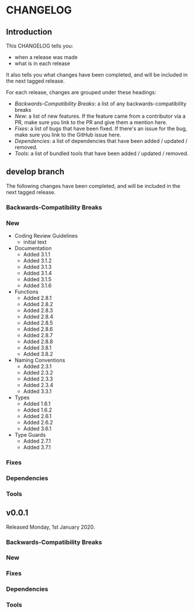 # CHANGELOG

## Introduction

This CHANGELOG tells you:

* when a release was made
* what is in each release

It also tells you what changes have been completed, and will be included in the next tagged release.

For each release, changes are grouped under these headings:

* _Backwards-Compatibility Breaks_: a list of any backwards-compatibility breaks
* _New_: a list of new features. If the feature came from a contributor via a PR, make sure you link to the PR and give them a mention here.
* _Fixes_: a list of bugs that have been fixed. If there's an issue for the bug, make sure you link to the GitHub issue here.
* _Dependencies_: a list of dependencies that have been added / updated / removed.
* _Tools_: a list of bundled tools that have been added / updated / removed.

## develop branch

The following changes have been completed, and will be included in the next tagged release.

### Backwards-Compatibility Breaks

### New

- Coding Review Guidelines
  - initial text
- Documentation
  - Added 3.1.1
  - Added 3.1.2
  - Added 3.1.3
  - Added 3.1.4
  - Added 3.1.5
  - Added 3.1.6
- Functions
  - Added 2.8.1
  - Added 2.8.2
  - Added 2.8.3
  - Added 2.8.4
  - Added 2.8.5
  - Added 2.8.6
  - Added 2.8.7
  - Added 2.8.8
  - Added 3.8.1
  - Added 3.8.2
- Naming Conventions
  - Added 2.3.1
  - Added 2.3.2
  - Added 2.3.3
  - Added 2.3.4
  - Added 3.3.1
- Types
  - Added 1.6.1
  - Added 1.6.2
  - Added 2.6.1
  - Added 2.6.2
  - Added 3.6.1
- Type Guards
  - Added 2.7.1
  - Added 3.7.1

### Fixes

### Dependencies

### Tools

## v0.0.1

Released Monday, 1st January 2020.

### Backwards-Compatibility Breaks

### New

### Fixes

### Dependencies

### Tools
